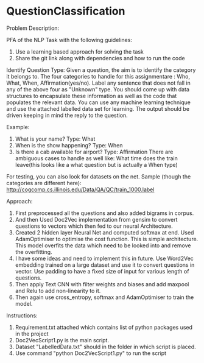# QuestionClassification

Problem Description:

PFA of the NLP Task with the following guidelines:

1. Use a learning based approach for solving the task
2. Share the git link along with dependencies and how to run the code

Identify Question Type: Given a question, the aim is to identify the category it belongs to.
The four categories to handle for this assignmentare : Who, What, When, Affirmation(yes/no).
Label any sentence that does not fall in any of the above four as "Unknown" type.
You should come up with data structures to encapsulate these information as well as the code that populates the relevant data.
You can use any machine learning technique and use the attached labelled data set for learning. 
The output should be driven keeping in mind the reply to the question.

Example:
1. What is your name? Type: What
2. When is the show happening? Type: When
3. Is there a cab available for airport? Type: Affirmation
There are ambiguous cases to handle as well like:
What time does the train leave(this looks like a what question but is actually a When type)

For testing, you can also look for datasets on the net. Sample (though the categories are different here): 
http://cogcomp.cs.illinois.edu/Data/QA/QC/train_1000.label

Approach:
1. First preprocessed all the questions and also added bigrams in corpus. 
2. And then Used Doc2Vec implementation from gensim to convert questions to vectors which then fed to our neural Architecture.
3. Created 2 hidden layer Neural Net and computed softmax at end. Used AdamOptimiser to optimise the cost function. This is simple architecture. This model overfits the data which need to be looked into and remove the overfitting.
4. I have some ideas and need to implement this in future. Use Word2Vec embedding trained on a large dataset and use it to convert questions in vector. Use padding to have a fixed size of input for various length of questions.
5. Then apply Text CNN with filter weights and biases and add maxpool and Relu to add non-linearity to it.
6. Then again use cross_entropy, softmax and AdamOptimiser to train the model.


Instructions:
1. Requirement.txt attached which contains list of python packages used in the project
2. Doc2VecScript1.py is the main script.
3. Dataset "LabelledData.txt" should in the folder in which script is placed.
4. Use command "python Doc2VecScript1.py" to run the script
